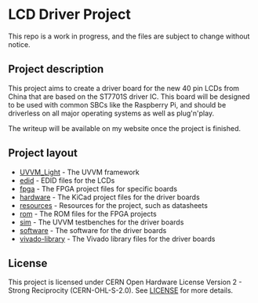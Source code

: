 # LCD Driver Project

This repo is a work in progress, and the files are subject to change without notice.

## Project description
This project aims to create a driver board for the new 40 pin LCDs from China that are based on the ST7701S driver IC. This board will be designed to be used with common SBCs like the Raspberry Pi, and should be driverless on all major operating systems as well as plug'n'play.

The writeup will be available on my website once the project is finished.

## Project layout
- [UVVM_Light](https://github.com/UVVM/UVVM_Light) - The UVVM framework
- [edid](edid/) - EDID files for the LCDs
- [fpga](fpga/) - The FPGA project files for specific boards
- [hardware](hardware/) - The KiCad project files for the driver boards
- [resources](resources/) - Resources for the project, such as datasheets
- [rom](rom/) - The ROM files for the FPGA projects
- [sim](sim/) - The UVVM testbenches for the driver boards
- [software](software/) - The software for the driver boards
- [vivado-library](https://github.com/Digilent/vivado-library/) - The Vivado library files for the driver boards

## License
This project is licensed under CERN Open Hardware License Version 2 - Strong Reciprocity (CERN-OHL-S-2.0). See [LICENSE](LICENSE) for more details.